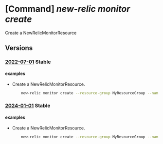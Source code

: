 # [Command] _new-relic monitor create_

Create a NewRelicMonitorResource

## Versions

### [2022-07-01](/Resources/mgmt-plane/L3N1YnNjcmlwdGlvbnMve30vcmVzb3VyY2Vncm91cHMve30vcHJvdmlkZXJzL25ld3JlbGljLm9ic2VydmFiaWxpdHkvbW9uaXRvcnMve30=/2022-07-01.xml) **Stable**

<!-- mgmt-plane /subscriptions/{}/resourcegroups/{}/providers/newrelic.observability/monitors/{} 2022-07-01 -->

#### examples

- Create a NewRelicMonitorResource.
    ```bash
        new-relic monitor create --resource-group MyResourceGroup --name MyNewRelicMonitor --location eastus2euap --user-info first-name="vdftzcggiref" last-name="bcsztgqovdlmzf" email-address="UserEmail@123.com" phone-number="123456" --plan-data billing-cycle="MONTHLY" effective-date='2022-10-25T15:14:33+02:00' plan-details="newrelic-pay-as-you-go-free-live@TIDgmz7xq9ge3py@PUBIDnewrelicinc1635200720692.newrelic_liftr_payg" usage-type="PAYG" --account-creation-source "LIFTR" --org-creation-source "LIFTR" --tags key6976=oaxfhf
    ```

### [2024-01-01](/Resources/mgmt-plane/L3N1YnNjcmlwdGlvbnMve30vcmVzb3VyY2Vncm91cHMve30vcHJvdmlkZXJzL25ld3JlbGljLm9ic2VydmFiaWxpdHkvbW9uaXRvcnMve30=/2024-01-01.xml) **Stable**

<!-- mgmt-plane /subscriptions/{}/resourcegroups/{}/providers/newrelic.observability/monitors/{} 2024-01-01 -->

#### examples

- Create a NewRelicMonitorResource.
    ```bash
        new-relic monitor create --resource-group MyResourceGroup --name MyNewRelicMonitor --location eastus2euap --user-info first-name="vdftzcggiref" last-name="bcsztgqovdlmzf" email-address="UserEmail@123.com" phone-number="123456" --plan-data billing-cycle="MONTHLY" effective-date='2022-10-25T15:14:33+02:00' plan-details="newrelic-pay-as-you-go-free-live@TIDgmz7xq9ge3py@PUBIDnewrelicinc1635200720692.newrelic_liftr_payg" usage-type="PAYG" --account-creation-source "LIFTR" --org-creation-source "LIFTR" --tags key6976=oaxfhf
    ```
